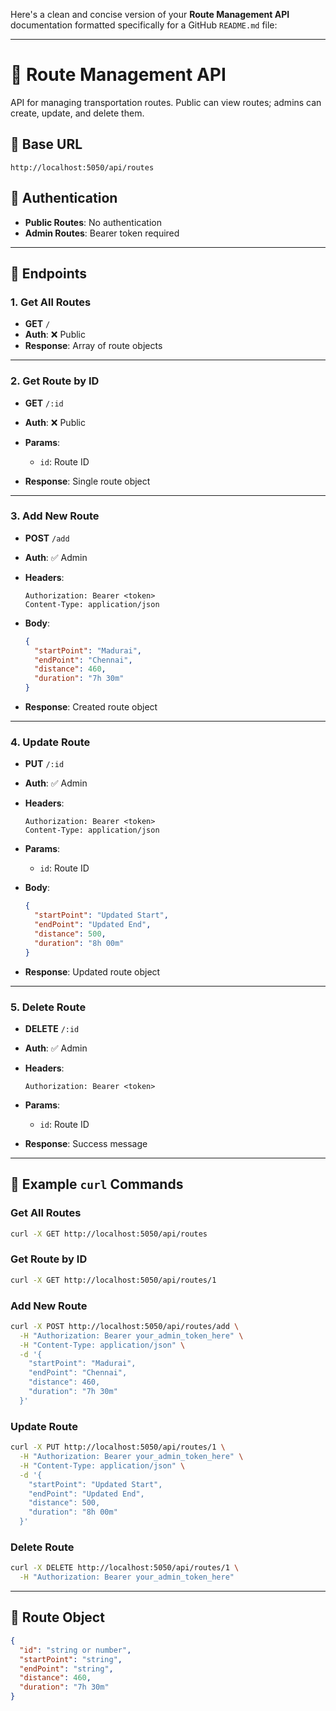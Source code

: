 Here's a clean and concise version of your **Route Management API** documentation formatted specifically for a GitHub `README.md` file:

---

# 🚏 Route Management API

API for managing transportation routes. Public can view routes; admins can create, update, and delete them.

## 📍 Base URL

```
http://localhost:5050/api/routes
```

## 🔐 Authentication

* **Public Routes**: No authentication
* **Admin Routes**: Bearer token required

---

## 📘 Endpoints

### 1. Get All Routes

* **GET** `/`
* **Auth**: ❌ Public
* **Response**: Array of route objects

---

### 2. Get Route by ID

* **GET** `/:id`
* **Auth**: ❌ Public
* **Params**:

  * `id`: Route ID
* **Response**: Single route object

---

### 3. Add New Route

* **POST** `/add`
* **Auth**: ✅ Admin
* **Headers**:

  ```
  Authorization: Bearer <token>
  Content-Type: application/json
  ```
* **Body**:

  ```json
  {
    "startPoint": "Madurai",
    "endPoint": "Chennai",
    "distance": 460,
    "duration": "7h 30m"
  }
  ```
* **Response**: Created route object

---

### 4. Update Route

* **PUT** `/:id`
* **Auth**: ✅ Admin
* **Headers**:

  ```
  Authorization: Bearer <token>
  Content-Type: application/json
  ```
* **Params**:

  * `id`: Route ID
* **Body**:

  ```json
  {
    "startPoint": "Updated Start",
    "endPoint": "Updated End",
    "distance": 500,
    "duration": "8h 00m"
  }
  ```
* **Response**: Updated route object

---

### 5. Delete Route

* **DELETE** `/:id`
* **Auth**: ✅ Admin
* **Headers**:

  ```
  Authorization: Bearer <token>
  ```
* **Params**:

  * `id`: Route ID
* **Response**: Success message

---

## 🧪 Example `curl` Commands

### Get All Routes

```bash
curl -X GET http://localhost:5050/api/routes
```

### Get Route by ID

```bash
curl -X GET http://localhost:5050/api/routes/1
```

### Add New Route

```bash
curl -X POST http://localhost:5050/api/routes/add \
  -H "Authorization: Bearer your_admin_token_here" \
  -H "Content-Type: application/json" \
  -d '{
    "startPoint": "Madurai",
    "endPoint": "Chennai",
    "distance": 460,
    "duration": "7h 30m"
  }'
```

### Update Route

```bash
curl -X PUT http://localhost:5050/api/routes/1 \
  -H "Authorization: Bearer your_admin_token_here" \
  -H "Content-Type: application/json" \
  -d '{
    "startPoint": "Updated Start",
    "endPoint": "Updated End",
    "distance": 500,
    "duration": "8h 00m"
  }'
```

### Delete Route

```bash
curl -X DELETE http://localhost:5050/api/routes/1 \
  -H "Authorization: Bearer your_admin_token_here"
```

---

## 🧾 Route Object

```json
{
  "id": "string or number",
  "startPoint": "string",
  "endPoint": "string",
  "distance": 460,
  "duration": "7h 30m"
}
```

